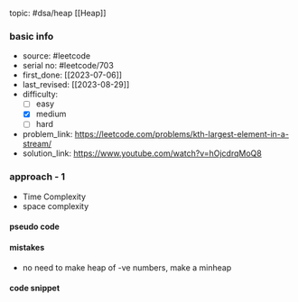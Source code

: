 topic: #dsa/heap [[Heap]]

### basic info
- source: #leetcode 
- serial no: #leetcode/703
- first_done: [[2023-07-06]]
- last_revised: [[2023-08-29]]
- difficulty:
	- [ ] easy
	- [x] medium
	- [ ] hard
- problem_link: https://leetcode.com/problems/kth-largest-element-in-a-stream/
- solution_link: https://www.youtube.com/watch?v=hOjcdrqMoQ8

### approach - 1
- Time Complexity
- space complexity

#### pseudo code

#### mistakes
- no need to make heap of -ve numbers, make a minheap
#### code snippet
```python

```